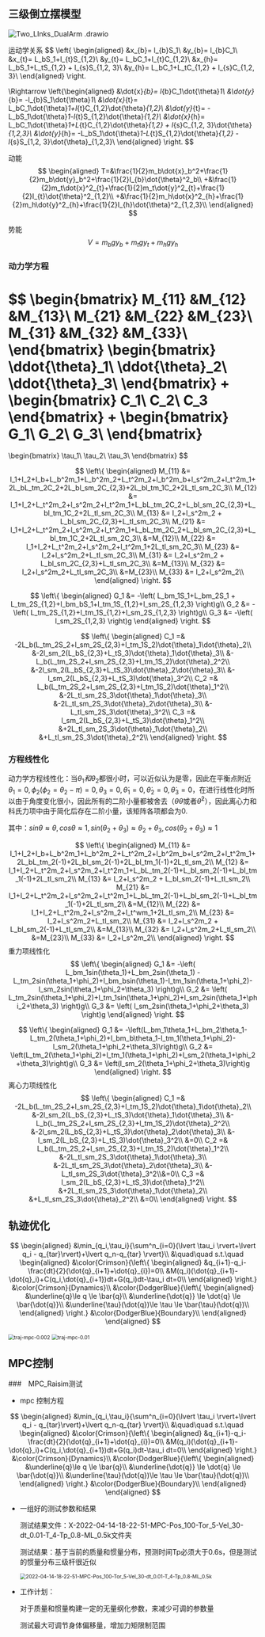 

## 三级倒立摆模型

![Two_LInks_DualArm .drawio](https://s2.loli.net/2022/03/28/n5QY7xasghDrq8V.png)

运动学关系
$$
\left\{
\begin{aligned}
&x_{b}= l_{b}S_1\\
&y_{b}= l_{b}C_1\\
&x_{t}= L_bS_1+l_{t}S_{1,2}\\
&y_{t}= L_bC_1+l_{t}C_{1,2}\\
&x_{h}= L_bS_1+L_tS_{1,2} + l_{s}S_{1,2, 3}\\
&y_{h}= L_bC_1+L_tC_{1,2} + l_{s}C_{1,2, 3}\\
\end{aligned}
\right.

​\Rightarrow​
\left\{\begin{aligned}
&\dot{x}_{b}= l_{b}C_1\dot{\theta}_1\\
&\dot{y}_{b}= -l_{b}S_1\dot{\theta}_1\\
&\dot{x}_{t}= L_bC_1\dot{\theta}_1+l_{t}C_{1,2}\dot{\theta}_{1,2}\\
&\dot{y}_{t}= -L_bS_1\dot{\theta}_1-l_{t}S_{1,2}\dot{\theta}_{1,2}\\
&\dot{x}_{h}= L_bC_1\dot{\theta}_1+L_{t}C_{1,2}\dot{\theta}_{1,2} + l_{s}C_{1,2, 3}\dot{\theta}_{1,2,3}\\
&\dot{y}_{h}= -L_bS_1\dot{\theta}_1-L_{t}S_{1,2}\dot{\theta}_{1,2} - l_{s}S_{1,2, 3}\dot{\theta}_{1,2,3}\\
\end{aligned}
\right.
$$

动能
$$
\begin{aligned}
T=&\frac{1}{2}m_b\dot{x}_b^2+\frac{1}{2}m_b\dot{y}_b^2+\frac{1}{2}I_{b}\dot{\theta}^2_b\\
+&\frac{1}{2}m_t\dot{x}^2_{t}+\frac{1}{2}m_t\dot{y}^2_{t}+\frac{1}{2}I_{t}\dot{\theta}^2_{1,2}\\
+&\frac{1}{2}m_h\dot{x}^2_{h}+\frac{1}{2}m_h\dot{y}^2_{h}+\frac{1}{2}I_{h}\dot{\theta}^2_{1,2,3}\\
\end{aligned}
$$

势能
$$
V=m_bgy_b+m_tgy_{t}+m_hgy_{h}
$$

### 动力学方程

$$
\begin{bmatrix}
M_{11} &M_{12} &M_{13}\\
M_{21} &M_{22} &M_{23}\\
M_{31} &M_{32} &M_{33}\\
\end{bmatrix}
\begin{bmatrix}
\ddot{\theta}_1\\
\ddot{\theta}_2\\
\ddot{\theta}_3\\
\end{bmatrix}
+
\begin{bmatrix}
C_1\\
C_2\\
C_3
\end{bmatrix}
+
\begin{bmatrix}
G_1\\
G_2\\
G_3\\
\end{bmatrix}
=
\begin{bmatrix}
\tau_1\\
\tau_2\\
\tau_3\\
\end{bmatrix}
$$

$$
\left\{
\begin{aligned}
M_{11} &=
I_1+I_2+I_b+L_b^2m_1+L_b^2m_2+L_t^2m_2+l_b^2m_b+l_s^2m_2+l_t^2m_1+2L_bL_tm_2C_2+2L_bl_sm_2C_{2,3}+2L_bl_tm_1C_2+2L_tl_sm_2C_3\\
M_{12} &=
I_1+I_2+L_t^2m_2+l_s^2m_2+l_t^2m_1+L_bL_tm_2C_2+L_bl_sm_2C_{2,3}+L_bl_tm_1C_2+2L_tl_sm_2C_3\\
M_{13} &=
I_2+l_s^2m_2 + L_bl_sm_2C_{2,3}+L_tl_sm_2C_3\\
M_{21} &=
I_1+I_2+L_t^2m_2+l_s^2m_2+l_t^2m_1+L_bL_tm_2C_2+L_bl_sm_2C_{2,3}+L_bl_tm_1C_2+2L_tl_sm_2C_3\\
&=M_{12}\\
M_{22} &=
I_1+I_2+L_t^2m_2+l_s^2m_2+l_t^2m_1+2L_tl_sm_2C_3\\
M_{23} &=
I_2+l_s^2m_2+L_tl_sm_2C_3\\
M_{31} &=
I_2+l_s^2m_2 + L_bl_sm_2C_{2,3}+L_tl_sm_2C_3\\
&=M_{13}\\
M_{32} &=
I_2+l_s^2m_2+L_tl_sm_2C_3\\
&=M_{23}\\
M_{33} &=
I_2+l_s^2m_2\\
\end{aligned}
\right.
$$

$$
\left\{
\begin{aligned}
G_1 &=
-\left(
L_bm_1S_1+L_bm_2S_1 + L_tm_2S_{1,2}+l_bm_bS_1+l_tm_1S_{1,2}+l_sm_2S_{1,2,3}
\right)g\\
G_2 &=
-\left(
L_tm_2S_{1,2}+l_tm_1S_{1,2}+l_sm_2S_{1,2,3}
\right)g\\
G_3 &=
-\left(
l_sm_2S_{1,2,3}
\right)g
\end{aligned}
\right.
$$

$$
\left\{
\begin{aligned}
C_1 =&
-2L_b(L_tm_2S_2+l_sm_2S_{2,3}+l_tm_1S_2)\dot{\theta}_1\dot{\theta}_2\\
&-2l_sm_2(L_bS_{2,3}+L_tS_3)\dot{\theta}_1\dot{\theta}_3\\
&-L_b(L_tm_2S_2+l_sm_2S_{2,3}+l_tm_1S_2)\dot{\theta}_2^2\\
&-2l_sm_2(L_bS_{2,3}+L_tS_3)\dot{\theta}_2\dot{\theta}_3\\
&-l_sm_2(L_bS_{2,3}+L_tS_3)\dot{\theta}_3^2\\
C_2 =&
L_b(L_tm_2S_2+l_sm_2S_{2,3}+l_tm_1S_2)\dot{\theta}_1^2\\
&-2L_tl_sm_2S_3\dot{\theta}_1\dot{\theta}_3\\
&-2L_tl_sm_2S_3\dot{\theta}_2\dot{\theta}_3\\
&-L_tl_sm_2S_3\dot{\theta}_3^2\\
C_3 =&
l_sm_2(L_bS_{2,3}+L_tS_3)\dot{\theta}_1^2\\
&+2L_tl_sm_2S_3\dot{\theta}_1\dot{\theta}_2\\
&+L_tl_sm_2S_3\dot{\theta}_2^2\\
\end{aligned}
\right.
$$

### 方程线性化

动力学方程线性化：当$\theta_1和\theta_2$都很小时，可以近似认为是零，因此在平衡点附近$\theta_1=0, \phi_2(\phi_2=\theta_2-\pi)=0,\theta_3=0,\dot{\theta}_1=0,\dot{\theta}_2=0,\dot{\theta}_3=0$，在进行线性化时所以由于角度变化很小，因此所有的二阶小量都被舍去（$\theta\dot{\theta}$或者$\dot{\theta}^2$），因此离心力和科氏力项中由于简化后存在二阶小量，该矩阵各项都会为0.

其中：$sin\theta\approx\theta,cos\theta\approx1,sin(\theta_2+\theta_3)\approx\theta_2+\theta_3,cos(\theta_2+\theta_3)\approx1$


$$
\left\{
\begin{aligned}
M_{11} &=
I_1+I_2+I_b+L_b^2m_1+L_b^2m_2+L_t^2m_2+l_b^2m_b+l_s^2m_2+l_t^2m_1+2L_bL_tm_2(-1)+2L_bl_sm_2(-1)+2L_bl_tm_1(-1)+2L_tl_sm_2\\
M_{12} &=
I_1+I_2+L_t^2m_2+l_s^2m_2+l_t^2m_1+L_bL_tm_2(-1)+L_bl_sm_2(-1)+L_bl_tm_1(-1)+2L_tl_sm_2\\
M_{13} &=
I_2+l_s^2m_2 + L_bl_sm_2(-1)+L_tl_sm_2\\
M_{21} &=
I_1+I_2+L_t^2m_2+l_s^2m_2+l_t^2m_1+L_bL_tm_2(-1)+L_bl_sm_2(-1)+L_bl_tm_1(-1)+2L_tl_sm_2\\
&=M_{12}\\
M_{22} &=
I_1+I_2+L_t^2m_2+l_s^2m_2+l_t^wm_1+2L_tl_sm_2\\
M_{23} &=
I_2+l_s^2m_2+L_tl_sm_2\\
M_{31} &=
I_2+l_s^2m_2 + L_bl_sm_2(-1)+L_tl_sm_2\\
&=M_{13}\\
M_{32} &=
I_2+l_s^2m_2+L_tl_sm_2\\
&=M_{23}\\
M_{33} &=
I_2+l_s^2m_2\\
\end{aligned}
\right.
$$
重力项线性化
$$
\left\{
\begin{aligned}
G_1 &=
-\left(
L_bm_1sin(\theta_1)+L_bm_2sin(\theta_1) - L_tm_2sin(\theta_1+\phi_2)+l_bm_bsin(\theta_1)-l_tm_1sin(\theta_1+\phi_2)-l_sm_2sin(\theta_1+\phi_2+\theta_3)
\right)g\\
G_2 &=
\left(
L_tm_2sin(\theta_1+\phi_2)+l_tm_1sin(\theta_1+\phi_2)+l_sm_2sin(\theta_1+\phi_2+\theta_3)
\right)g\\
G_3 &=
\left(
l_sm_2sin(\theta_1+\phi_2+\theta_3)
\right)g
\end{aligned}
\right.
$$

$$
\left\{
\begin{aligned}
G_1 &=
-\left(L_bm_1\theta_1+L_bm_2\theta_1- L_tm_2(\theta_1+\phi_2)+l_bm_b\theta_1-l_tm_1(\theta_1+\phi_2)-l_sm_2(\theta_1+\phi_2+\theta_3)\right)g\\
G_2 &=
\left(L_tm_2(\theta_1+\phi_2)+l_tm_1(\theta_1+\phi_2)+l_sm_2(\theta_1+\phi_2+\theta_3)\right)g\\
G_3 &=
\left(l_sm_2(\theta_1+\phi_2+\theta_3)\right)g
\end{aligned}
\right.
$$
离心力项线性化
$$
\left\{
\begin{aligned}
C_1 =&
-2L_b(L_tm_2S_2+l_sm_2S_{2,3}+l_tm_1S_2)\dot{\theta}_1\dot{\theta}_2\\
&-2l_sm_2(L_bS_{2,3}+L_tS_3)\dot{\theta}_1\dot{\theta}_3\\
&-L_b(L_tm_2S_2+l_sm_2S_{2,3}+l_tm_1S_2)\dot{\theta}_2^2\\
&-2l_sm_2(L_bS_{2,3}+L_tS_3)\dot{\theta}_2\dot{\theta}_3\\
&-l_sm_2(L_bS_{2,3}+L_tS_3)\dot{\theta}_3^2\\
&=0\\
C_2 =&
L_b(L_tm_2S_2+l_sm_2S_{2,3}+l_tm_1S_2)\dot{\theta}_1^2\\
&-2L_tl_sm_2S_3\dot{\theta}_1\dot{\theta}_3\\
&-2L_tl_sm_2S_3\dot{\theta}_2\dot{\theta}_3\\
&-L_tl_sm_2S_3\dot{\theta}_3^2\\&=0\\
C_3 =&
l_sm_2(L_bS_{2,3}+L_tS_3)\dot{\theta}_1^2\\
&+2L_tl_sm_2S_3\dot{\theta}_1\dot{\theta}_2\\
&+L_tl_sm_2S_3\dot{\theta}_2^2\\
&=0\\
\end{aligned}
\right.
$$



## 轨迹优化

$$
\begin{aligned}
&\min_{q_i,\tau_i}{\sum^n_{i=0}(\lvert \tau_i \rvert+\lvert q_i - q_{tar}\rvert)+\lvert q_n-q_{tar} \rvert}\\
&\quad\quad s.t.\quad
\begin{aligned}
&\color{Crimson}{\left\{
    \begin{aligned}
    &q_{i+1}-q_i-\frac{dt}{2}(\dot{q}_{i+1}+\dot{q}_{i})=0\\
    &M(q_i)(\dot{q}_{i+1}-\dot{q}_i)+C(q_i,\dot{q}_{i+1})dt+G(q_i)dt-\tau_i dt=0\\
    \end{aligned}
\right.} &\color{Crimson}{Dynamics}\\
&\color{DodgerBlue}{\left\{
    \begin{aligned}
    &\underline{q}\le q \le \bar{q}\\
    &\underline{\dot{q}} \le \dot{q} \le \bar{\dot{q}}\\
    &\underline{\tau}(\dot{q})\le \tau \le \bar{\tau}(\dot{q})\\
    \end{aligned}
\right.} &\color{DodgerBlue}{Boundary}\\
\end{aligned}
\end{aligned}
$$

<img src="https://s2.loli.net/2022/04/06/IoAUBLMbX246i3x.png" alt="traj-mpc-0.002" style="zoom:72%;" />

<img src="https://s2.loli.net/2022/04/10/UAjKxbz4SMdvLR7.png" alt="traj-mpc-0.01" style="zoom:72%;" />



## MPC控制

###　MPC_Raisim测试

- mpc 控制方程

$$
\begin{aligned}
&\min_{q_i,\tau_i}{\sum^n_{i=0}(\lvert \tau_i \rvert+\lvert q_i - q_{tar}\rvert)+\lvert q_n-q_{tar} \rvert}\\
&\quad\quad s.t.\quad
\begin{aligned}
&\color{Crimson}{\left\{
    \begin{aligned}
    &q_{i+1}-q_i-\frac{dt}{2}(\dot{q}_{i+1}+\dot{q}_{i})=0\\
    &M(q_i)(\dot{q}_{i+1}-\dot{q}_i)+C(q_i,\dot{q}_{i+1})dt+G(q_i)dt-\tau_i dt=0\\
    \end{aligned}
\right.} &\color{Crimson}{Dynamics}\\
&\color{DodgerBlue}{\left\{
    \begin{aligned}
    &\underline{q}\le q \le \bar{q}\\
    &\underline{\dot{q}} \le \dot{q} \le \bar{\dot{q}}\\
    &\underline{\tau}(\dot{q})\le \tau \le \bar{\tau}(\dot{q})\\
    \end{aligned}
\right.} &\color{DodgerBlue}{Boundary}\\
\end{aligned}
\end{aligned}
$$



- 一组好的测试参数和结果

  测试结果文件：X-2022-04-14-18-22-51-MPC-Pos_100-Tor_5-Vel_30-dt_0.01-T_4-Tp_0.8-ML_0.5k文件夹

  测试结果：基于当前的质量和惯量分布，预测时间Tp必须大于0.6s，但是测试的惯量分布三级杆很近似

  <img src="https://s2.loli.net/2022/04/15/Db4tcZM9IxzaNJF.png" alt="2022-04-14-18-22-51-MPC-Pos_100-Tor_5-Vel_30-dt_0.01-T_4-Tp_0.8-ML_0.5k" style="zoom:72%;" />

- 工作计划：

  对于质量和惯量构建一定的无量纲化参数，来减少可调的参数量

  测试最大可调节身体偏移量，增加力矩限制范围